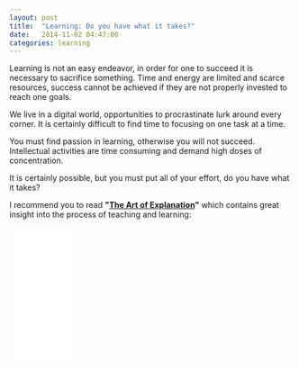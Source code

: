 ```yaml
---
layout: post
title:  "Learning: Do you have what it takes?"
date:   2014-11-02 04:47:00
categories: learning
---
```


Learning is not an easy endeavor, in order for one to succeed it is necessary to sacrifice something. Time and energy are limited and scarce resources, success cannot be achieved if they are not properly invested to reach one goals.

We live in a digital world, opportunities to procrastinate lurk around every corner. It is certainly difficult to find time to focusing on one task at a time.

You must find passion in learning, otherwise you will not succeed. Intellectual activities are time consuming and demand high doses of concentration.

It is certainly possible, but you must put all of your effort, do you have what it takes?

I recommend you to read **"[The Art of Explanation]"** which contains great insight into the process of teaching and learning:

<iframe style="width:120px;height:240px;" marginwidth="0" marginheight="0" scrolling="no" frameborder="0" src="//ws-na.amazon-adsystem.com/widgets/q?ServiceVersion=20070822&OneJS=1&Operation=GetAdHtml&MarketPlace=US&source=ss&ref=ss_til&ad_type=product_link&tracking_id=keiwachinar-20&marketplace=amazon&region=US&placement=B00A58ANAE&asins=B00A58ANAE&linkId=MDQTJNEA7MW6ZITF&show_border=true&link_opens_in_new_window=true&price_color=82CC33&title_color=82CC33&bg_color=FFFFFF">
</iframe>

[The Art of Explanation]: http://www.amazon.com/gp/product/B00A58ANAE/ref=as_li_tl?ie=UTF8&camp=1789&creative=390957&creativeASIN=B00A58ANAE&linkCode=as2&tag=keiwachinar-20&linkId=N3KXKUIOSL6WVDBH